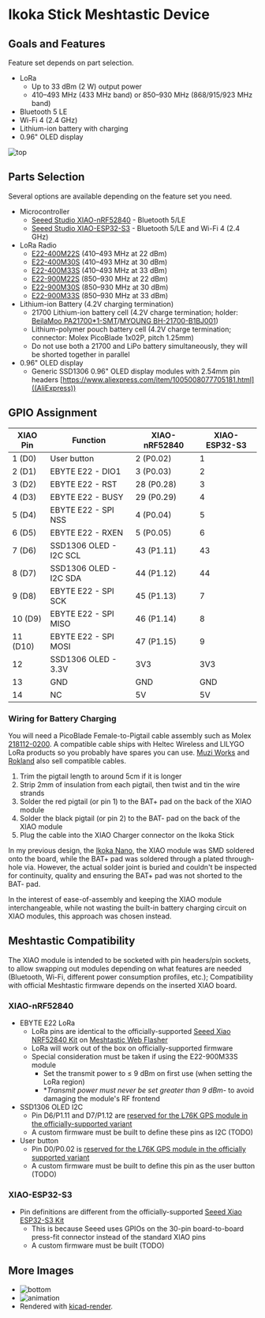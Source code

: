 # Ikoka Stick Meshtastic Device

## Goals and Features

Feature set depends on part selection.

- LoRa
  - Up to 33 dBm (2 W) output power
  - 410–493 MHz (433 MHz band) or 850–930 MHz (868/915/923 MHz band)
- Bluetooth 5 LE
- Wi-Fi 4 (2.4 GHz)
- Lithium-ion battery with charging
- 0.96" OLED display

![top](https://ndoo.github.io/ikoka-stick-meshtastic-device/top.png)

## Parts Selection

Several options are available depending on the feature set you need.

- Microcontroller
  - [Seeed Studio XIAO-nRF52840](https://www.seeedstudio.com/Seeed-XIAO-BLE-nRF52840-p-5201.html) - Bluetooth 5/LE
  - [Seeed Studio XIAO-ESP32-S3](https://www.seeedstudio.com/XIAO-ESP32S3-p-5627.html) - Bluetooth 5/LE and Wi-Fi 4 (2.4 GHz)
- LoRa Radio
  - [E22-400M22S](https://www.cdebyte.com/products/E22-400M22S) (410–493 MHz at 22 dBm)
  - [E22-400M30S](https://www.cdebyte.com/products/E22-400M30S) (410–493 MHz at 30 dBm)
  - [E22-400M33S](https://www.cdebyte.com/products/E22-400M33S) (410–493 MHz at 33 dBm)
  - [E22-900M22S](https://www.cdebyte.com/products/E22-900M22S) (850–930 MHz at 22 dBm)
  - [E22-900M30S](https://www.cdebyte.com/products/E22-900M30S) (850–930 MHz at 30 dBm)
  - [E22-900M33S](https://www.cdebyte.com/products/E22-900M33S) (850–930 MHz at 33 dBm)
- Lithium-ion Battery (4.2V charging termination)
  - 21700 Lithium-ion battery cell (4.2V charge termination; holder: [BeilaMoo PA21700*1-SMT](https://www.beilamoo.com/sdm/1074412/4/pd-5180803/21061576-2986071/ONE_21700_Battery_Holder_with_Surface_Mount_SMT.html)/[MYOUNG BH-21700-B1BJ001](https://jlcpcb.com/partdetail/Myoung-BH_21700B1BJ001/C20606791))
  - Lithium-polymer pouch battery cell (4.2V charge termination; connector: Molex PicoBlade 1x02P, pitch 1.25mm)
  - Do not use both a 21700 and LiPo battery simultaneously, they will be shorted together in parallel
- 0.96" OLED display
  - Generic SSD1306 0.96" OLED display modules with 2.54mm pin headers [https://www.aliexpress.com/item/1005008077705181.html]((AliExpress))

## GPIO Assignment

| XIAO Pin | Function | XIAO-nRF52840 | XIAO-ESP32-S3 |
|---|---|---|---|
| 1 (D0) | User button | 2 (P0.02) | 1 |
| 2 (D1) | EBYTE E22 - DIO1 | 3 (P0.03) | 2 |
| 3 (D2) | EBYTE E22 - RST | 28 (P0.28) | 3 |
| 4 (D3) | EBYTE E22 - BUSY | 29 (P0.29) | 4 |
| 5 (D4) | EBYTE E22 - SPI NSS | 4 (P0.04) | 5 |
| 6 (D5) | EBYTE E22 - RXEN | 5 (P0.05) | 6 |
| 7 (D6) | SSD1306 OLED - I2C SCL | 43 (P1.11) | 43 |
| 8 (D7) | SSD1306 OLED - I2C SDA | 44 (P1.12) | 44 |
| 9 (D8) | EBYTE E22 - SPI SCK | 45 (P1.13) | 7 |
| 10 (D9) | EBYTE E22 - SPI MISO | 46 (P1.14) | 8 |
| 11 (D10) | EBYTE E22 - SPI MOSI | 47 (P1.15) | 9 |
| 12 | SSD1306 OLED - 3.3V | 3V3 | 3V3 |
| 13 | GND | GND | GND |
| 14 | NC | 5V | 5V |

### Wiring for Battery Charging

You will need a PicoBlade Female-to-Pigtail cable assembly such as Molex [218112-0200](https://www.molex.com/en-us/products/part-detail/2181120200). A compatible cable ships with Heltec Wireless and LILYGO LoRa products so you probably have spares you can use. [Muzi Works](https://muzi.works/products/battery-cable-molex-picoblade) and [Rokland](https://store.rokland.com/products/battery-connector-cables-battery-wires-jst-1-25-5pcs-for-lilygo-and-heltec) also sell compatible cables.

1. Trim the pigtail length to around 5cm if it is longer
2. Strip 2mm of insulation from each pigtail, then twist and tin the wire strands
3. Solder the red pigtail (or pin 1) to the BAT+ pad on the back of the XIAO module
4. Solder the black pigtail (or pin 2) to the BAT- pad on the back of the XIAO module
5. Plug the cable into the XIAO Charger connector on the Ikoka Stick

In my previous design, the [Ikoka Nano](https://github.com/ndoo/ikoka-nano-meshtastic-device), the XIAO module was SMD soldered onto the board, while the BAT+ pad was soldered through a plated through-hole via. However, the actual solder joint is buried and couldn't be inspected for continuity, quality and ensuring the BAT+ pad was not shorted to the BAT- pad.

In the interest of ease-of-assembly and keeping the XIAO module interchangeable, while not wasting the built-in battery charging circuit on XIAO modules, this approach was chosen instead.

## Meshtastic Compatibility

The XIAO module is intended to be socketed with pin headers/pin sockets, to allow swapping out modules depending on what features are needed (Bluetooth, Wi-Fi, different power consumption profiles, etc.); Compatibility with official Meshtastic firmware depends on the inserted XIAO board.

### XIAO-nRF52840

- EBYTE E22 LoRa
  - LoRa pins are identical to the officially-supported [Seeed Xiao NRF52840 Kit](https://www.seeedstudio.com/XIAO-nRF52840-Wio-SX1262-Kit-for-Meshtastic-p-6400.html) on [Meshtastic Web Flasher](https://flasher.meshtastic.org/)
  - LoRa will work out of the box on officially-supported firmware
  - Special consideration must be taken if using the E22-900M33S module
    - Set the transmit power to ≤ 9 dBm on first use (when setting the LoRa region)
    - **Transmit power must never be set greater than 9 dBm*- to avoid damaging the module's RF frontend
- SSD1306 OLED I2C
  - Pin D6/P1.11 and D7/P1.12 are [reserved for the L76K GPS module in the officially-supported variant](https://github.com/meshtastic/firmware/blob/152b8b1b0235bc461c6e4451fbcdac0987b8bf90/variants/seeed_xiao_nrf52840_kit/variant.h#L137-L138)
  - A custom firmware must be built to define these pins as I2C (TODO)
- User button
  - Pin D0/P0.02 is [reserved for the L76K GPS module in the officially supported variant](https://github.com/meshtastic/firmware/blob/152b8b1b0235bc461c6e4451fbcdac0987b8bf90/variants/seeed_xiao_nrf52840_kit/variant.h#L144)
  - A custom firmware must be built to define this pin as the user button (TODO)

### XIAO-ESP32-S3

- Pin definitions are different from the officially-supported [Seeed Xiao ESP32-S3 Kit](https://www.seeedstudio.com/Wio-SX1262-with-XIAO-ESP32S3-p-5982.html)
  - This is because Seeed uses GPIOs on the 30-pin board-to-board press-fit connector instead of the standard XIAO pins
  - A custom firmware must be built (TODO)

## More Images

- ![bottom](https://ndoo.github.io/ikoka-stick-meshtastic-device/bottom.png)
- ![animation](https://ndoo.github.io/ikoka-stick-meshtastic-device/rotating.gif)
- Rendered with [kicad-render](https://github.com/linalinn/kicad-render).
